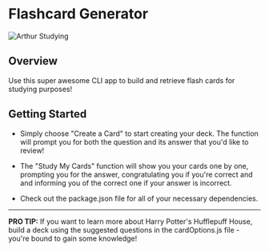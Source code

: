 # Flashcard Generator

![Arthur Studying](https://media.giphy.com/media/bpEH21sHkWQQ8/giphy.gif)

## Overview

Use this super awesome CLI app to build and retrieve flash cards for studying purposes!

## Getting Started

* Simply choose "Create a Card" to start creating your deck. The function will prompt you for both the question and its answer that you'd like to review!  

* The "Study My Cards" function will show you your cards one by one, prompting you for the answer, congratulating you if you're correct and and informing you of the correct one if your answer is incorrect. 

* Check out the package.json file for all of your necessary dependencies.

***

**PRO TIP:** If you want to learn more about Harry Potter's Hufflepuff House, build a deck using the suggested questions in the cardOptions.js file - you're bound to gain some knowledge!